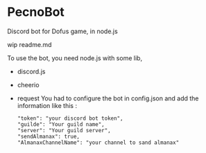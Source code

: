 # PecnoBot
Discord bot for Dofus game, in node.js

wip readme.md


To use the bot, you need node.js with some lib, 
  - discord.js
  - cheerio
  - request
  You had to configure the bot in config.json and add the information like this :
  
        "token": "your discord bot token",
        "guilde": "Your guild name",
        "server": "Your guild server",
        "sendAlmanax": true,
        "AlmanaxChannelName": "your channel to sand almanax"
